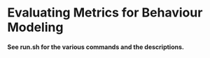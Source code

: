 # Evaluating Metrics for Behaviour Modeling

#### See run.sh for the various commands and the descriptions.
